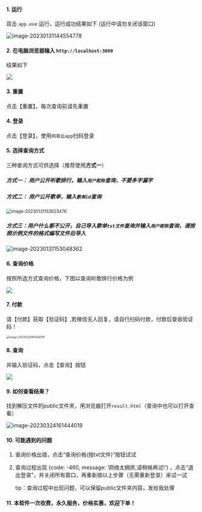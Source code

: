 #### 1. 运行

双击 `app.exe` 运行，运行成功结果如下 (运行中请勿关闭该窗口)

![image-20230131144554778](./image-20230131144554778.png)

#### 2. 在电脑浏览器输入 `http://localhost:3000`

结果如下

![](./image-20230131144650873.png)

#### 3. 重置

点击【重置】，每次查询前请先重置

#### 4. 登录

点击【登录】，使用`网易云app`扫码登录

#### 5. 选择查询方式

三种查询方式可供选择（推荐使用**方式一**）

##### 方式一： 用户公开听歌排行，输入`用户昵称`查询，不要多字漏字

##### 方式二： 用户公开歌单，输入`歌单id`查询

<img src="./image-20230131153623476.png" alt="image-20230131153623476" style="zoom: 80%;" />

##### 方式三：用户什么都不公开，自己导入歌单`txt文件`查询并输入`用户昵称`查询，请按照示例文件的格式编写文件后导入

![image-20230131153048362](./image-20230131153048362.png)

#### 6. 查询价格

按照所选方式查询价格，下图以查询听歌排行价格为例

![](./Snipaste_2023-05-19_10-32-21.png)

#### 7. 付款

请【付款】获取【验证码】,若微信无人回复，请自行扫码付款，付款后查收验证码！

<img src="./微信图片_20230517112817.jpg" alt="image-20230324161444019" style="zoom: 50%;" />

#### 8. 查询

并输入验证码，点击【查询】按钮

![](.\Snipaste_2023-05-19_10-34-38.png)

#### 9. 如何查看结果？

找到解压文件的public文件夹，用浏览器打开`result.html`（查询中也可以打开查看）

![image-20230324161444019](./image-20230324161444019.png)



#### 10. 可能遇到的问题

1. 查询价格出错，点击“查询价格(按txt文件)”按钮试试

2. 查询过程出现 {code: -460,  message: ‘网络太拥挤,请稍候再试!’} ，点击“退出登录”，并关闭所有窗口，再重新按以上步骤（无需重新登录）来试一试

   tip：查询过程中出现问题，可以保留public文件夹内容，发给我处理

   

#### 11. 本软件一次收费，永久服务，价格实惠，欢迎下单！

